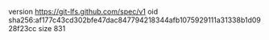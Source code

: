 version https://git-lfs.github.com/spec/v1
oid sha256:af177c43cd302bfe47dac847794218344afb1075929111a31338b1d0928f23cc
size 831
